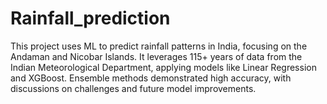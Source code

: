 # Rainfall_prediction
This project uses ML to predict rainfall patterns in India, focusing on the Andaman and Nicobar Islands. It leverages 115+ years of data from the Indian Meteorological Department, applying models like Linear Regression and XGBoost. Ensemble methods demonstrated high accuracy, with discussions on challenges and future model improvements.
